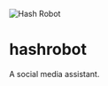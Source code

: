 ![Hash Robot](https://raw.githubusercontent.com/rysmith/hashrobot/master/app/assets/images/hashrobot_sm.png)
# hashrobot
A social media assistant.
